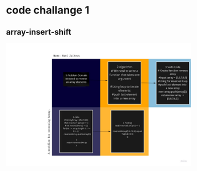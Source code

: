 # code challange 1

## array-insert-shift
![README](https://raw.githubusercontent.com/MasteRminD6666/data-structures-and-algorithms/main/CodeChallnge401/Challenge01/code%20challnge%2001.jpg)
